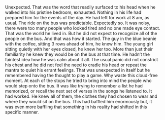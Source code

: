 Unexpected. That was the word that readily surfaced to his head when he walked into his pristine bedroom, exhausted. Nothing in his life had prepared him for the events of the day. He had left for work at 8 am, as usual. The ride on the bus was predictable. Expectedly so. It was noisy, there were too many people who looked tired and no one made eye contact. That was the world he lived in. But he did not expect to recognize all of the people on the bus. And that was how it started. The guy in the blue beanie with the coffee, sitting 3 rows ahead of him, he knew him. The young girl sitting quietly with her eyes closed, he knew her too. More than just their familiarity he knew they would be on the bus at that time. He hadn’t the faintest idea how he was calm about it all. The usual panic did not constrict his chest and he did not feel the need to cradle his head or repeat the mantra to quiet his errant feelings. That was unexpected in itself but he remembered having the thought to play a game. Why waste this cloud-free moment. At each of the stops he tried to bring into mind the people who would step onto the bus. It was like trying to remember a list he had memorized, or recall the next set of verses in the songs he listened to. It had worked. He knew all of them, the clothes they had chosen to wear and where they would sit on the bus. This had baffled him enormously but, it was even more baffling that something in his reality had shifted in this specific manner. 